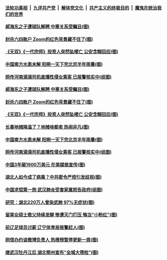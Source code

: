 

####  [法轮功真相](../../../../basic/blob/master/README.md?t=06121231) &nbsp;|&nbsp; [九评共产党](../../../../9ping.md/blob/master/README.md?t=06121231) &nbsp;|&nbsp; [解体党文化](../../../../jtdwh.md/blob/master/README.md?t=06121231)  &nbsp;|&nbsp; [共产主义的终极目的](../../../../gczydzjmd.md/blob/master/README.md?t=06121231) &nbsp;|&nbsp; [魔鬼在统治我们的世界](../../../../mgztzwmdsj.md/blob/master/README.md?t=06121231) 

#### [郝海东之子遭球队解聘 中塞关系受瞩目(图)](../pages/p1/936262.md?t=06121231) 

#### [封杀六四账户 Zoom的红色背景藏不住了(图)](../pages/p1/936268.md?t=06121231) 

#### [《无双》《一代宗师》投资人突然坠楼亡 公安含糊回应(图)](../pages/p1/936242.md?t=06121231) 

#### [中国南方水患未解 阳朔一天下完北京半年雨量(图)](../pages/p1/936223.md?t=06121231) 


#### [网传河南滴滴司机直播性侵女乘客 已报警核实中(组图)](../pages/p1/936210.md?t=06121231) 

#### [郝海东之子遭球队解聘 中塞关系受瞩目(图)](../pages/p1/936262.md?t=06121231) 

#### [封杀六四账户 Zoom的红色背景藏不住了(图)](../pages/p1/936268.md?t=06121231) 

#### [《无双》《一代宗师》投资人突然坠楼亡 公安含糊回应(图)](../pages/p1/936242.md?t=06121231) 

#### [长春地摊降温了？地摊啥都卖 热闹非凡(图)](../pages/p1/936239.md?t=06121231) 


#### [中国南方水患未解 阳朔一天下完北京半年雨量(图)](../pages/p1/936223.md?t=06121231) 



#### [网传河南滴滴司机直播性侵女乘客 已报警核实中(组图)](../pages/p1/936210.md?t=06121231) 


#### [中国3年砸1900万美元 在美媒做宣传(图)](../pages/p1/936159.md?t=06121231) 

#### [湖北人如今成了病毒？中共密令严控引发歧视(图)](../pages/p1/936175.md?t=06121231) 

#### [中国求偿第一炮 武汉肺炎受害家属怒告政府(组图)](../pages/p1/936155.md?t=06121231) 


#### [研究：湖北220万人曾染武肺 97%无症状(图)](../pages/p1/936120.md?t=06121231) 


#### [留美女硕士救父持续发酵 惨遭灭门打压 悔当“小粉红”(图)](../pages/p1/936118.md?t=06121231) 

#### [前辽足球员讨薪 辽宁体育局报警赶人(图)](../pages/p1/936111.md?t=06121231) 

#### [网信办约谈微博负责人 热搜榜暂停更新一周(图)](../pages/p1/936099.md?t=06121231) 

#### [继武汉牡丹江后 湖北鄂州宣布“全城大筛检”(图)](../pages/p1/936106.md?t=06121231) 

